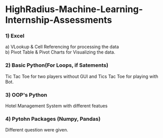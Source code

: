 # HighRadius-Machine-Learning-Internship-Assessments

### 1) Excel 

a) VLookup & Cell Referencing for processing the data                                                                                                                                  
b) Pivot Table & Pivot Charts for Visualizing the data.

### 2) Basic Python(For Loops, if Satements)

Tic Tac Toe for two players without GUI and Tics Tac Toe for playing with Bot.

### 3) OOP's Python

Hotel Management System with different featues

### 4) Pytohn Packages (Numpy, Pandas)

Different question were given.
